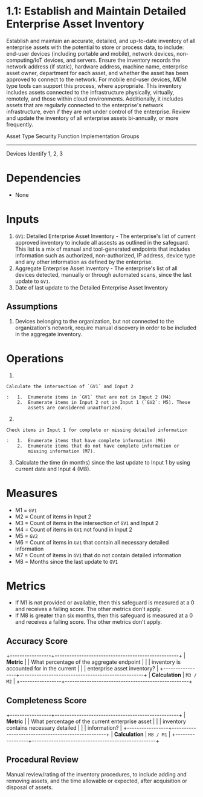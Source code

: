 1.1: Establish and Maintain Detailed Enterprise Asset Inventory
=====================================

Establish and maintain an accurate, detailed, and up-to-date inventory
of all enterprise assets with the potential to store or process data, to
include: end-user devices (including portable and mobile), network
devices, non-computing/IoT devices, and servers. Ensure the inventory
records the network address (if static), hardware address, machine name,
enterprise asset owner, department for each asset, and whether the asset
has been approved to connect to the network. For mobile end-user
devices, MDM type tools can support this process, where appropriate.
This inventory includes assets connected to the infrastructure
physically, virtually, remotely, and those within cloud environments.
Additionally, it includes assets that are regularly connected to the
enterprise's network infrastructure, even if they are not under control
of the enterprise. Review and update the inventory of all enterprise
assets bi-annually, or more frequently.

  Asset Type   Security Function   Implementation Groups
  ------------ ------------------- -----------------------
  Devices      Identify            1, 2, 3

# Dependencies

-   None

# Inputs

1.  `GV1`: Detailed Enterprise Asset Inventory - The enterprise\'s list
    of current approved inventory to include all assests as outlined in
    the safeguard. This list is a mix of manual and tool-generated
    endpoints that includes information such as authorized,
    non-authorized, IP address, device type and any other information as
    defined by the enterprise.
2.  Aggregate Enterprise Asset Inventory - The enterprise\'s list of all
    devices detected, manually or through automated scans, since the
    last update to `GV1`.
3.  Date of last update to the Detailed Enterprise Asset Inventory

## Assumptions

1.  Devices belonging to the organization, but not connected to the
    organization's network, require manual discovery in order to be
    included in the aggregate inventory.

# Operations

1.  

    Calculate the intersection of `GV1` and Input 2

    :   1.  Enumerate items in `GV1` that are not in Input 2 (M4)
        2.  Enumerate items in Input 2 not in Input 1 (`GV2`: M5). These
            assets are considered unauthorized.

2.  

    Check items in Input 1 for complete or missing detailed information

    :   1.  Enumerate items that have complete information (M6)
        2.  Enumerate items that do not have complete information or
            missing information (M7).

3.  Calculate the time (in months) since the last update to Input 1 by
    using current date and Input 4 (M8).

# Measures

-   M1 = `GV1`
-   M2 = Count of items in Input 2
-   M3 = Count of items in the intersection of `GV1` and Input 2
-   M4 = Count of items in `GV1` not found in Input 2
-   M5 = `GV2`
-   M6 = Count of items in `GV1` that contain all necessary detailed
    information
-   M7 = Count of items in `GV1` that do not contain detailed
    information
-   M8 = Months since the last update to `GV1`

# Metrics

-   If M1 is not provided or available, then this safeguard is measured
    at a 0 and receives a failing score. The other metrics don\'t apply.
-   If M8 is greater than six months, then this safeguard is measured at
    a 0 and receives a failing score. The other metrics don\'t apply.

## Accuracy Score

+-----------------+---------------------------------------------------+
| **Metric**      | | What percentage of the aggregate endpoint       |
|                 |   inventory is accounted for in the current       |
|                 |   enterprise asset inventory?                     |
+-----------------+---------------------------------------------------+
| **Calculation** | `M3 / M2`                                         |
+-----------------+---------------------------------------------------+

## Completeness Score

+-----------------+---------------------------------------------------+
| **Metric**      | | What percentage of the current enterprise asset |
|                 |   inventory contains necessary detailed           |
|                 |   information?                                    |
+-----------------+---------------------------------------------------+
| **Calculation** | `M8 / M1`                                         |
+-----------------+---------------------------------------------------+

## Procedural Review

Manual review/rating of the inventory procedures, to include adding and
removing assets, and the time allowable or expected, after acquisition
or disposal of assets.
